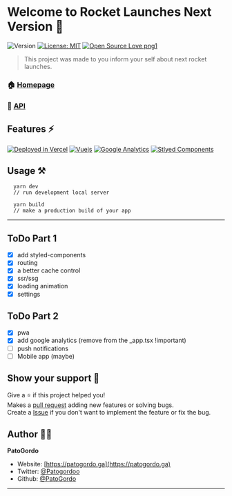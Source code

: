# Welcome to Rocket Launches Next Version 👋
![Version](https://img.shields.io/badge/Version-Beta_0.5.2-blue.svg?cacheSeconds=2592000)
[![License: MIT](https://img.shields.io/badge/License-MIT-purple.svg)](#)
[![Open Source Love png1](https://badges.frapsoft.com/os/v1/open-source.png?v=103)](https://github.com/ellerbrock/open-source-badges/)

> This project was made to you inform your self about next rocket launches.
### 🏠 [Homepage](https://rocketlaunches.ga/)
### 📕 [API](https://api.rocketlaunches.ga/)

## Features :zap:
[![Deployed in Vercel](https://img.shields.io/badge/Vercel-000000?style=for-the-badge&logo=vercel&logoColor=white)](https://rocketlaunches.ga)
[![Vuejs](	https://img.shields.io/badge/next.js-000000?style=for-the-badge&logo=Next.js&logoColor=white)](https://nextjs.org/)
[![Google Analytics](	https://img.shields.io/badge/TypeScript-007ACC?style=for-the-badge&logo=typescript&logoColor=white)](https://www.typescriptlang.org/)
[![Stlyed Components](https://img.shields.io/badge/styled--components-DB7093?style=for-the-badge&logo=styled-components&logoColor=white)](https://styled-components.com/)

## Usage :hammer_and_pick:
```
  yarn dev
  // run development local server

  yarn build
  // make a production build of your app
```
***

## ToDo Part 1
- [x] add styled-components
- [x] routing
- [x] a better cache control
- [x] ssr/ssg
- [x] loading animation
- [x] settings

## ToDo Part 2
- [x] pwa
- [x] add google analytics (remove from the _app.tsx !important)
- [ ] push notifications
- [ ] Mobile app (maybe)

## Show your support :handshake:

Give a ⭐️ if this project helped you!<br>
Makes a [pull request](https://github.com/PatoGordo/Rocket-Launches/pulls) adding new features or solving bugs. <br>
Create a [Issue](https://github.com/PatoGordo/Rocket-Launches/issues) if you don't want to implement the feature or fix the bug. <br>

## Author :technologist:

**PatoGordo**

* Website: [https://patogordo.ga](https://patogordo.ga) <br>
* Twitter: [@Patogordoo](https://twitter.com/Patogordoo) <br>
* Github: [@PatoGordo](https://github.com/PatoGordo) <br>

***